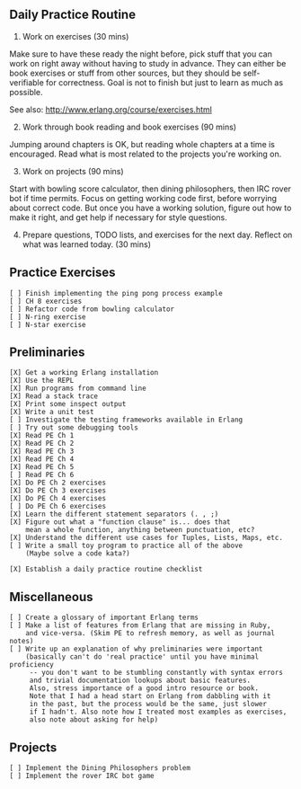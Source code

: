 ## Daily Practice Routine

1. Work on exercises (30 mins)

Make sure to have these ready the night before, pick stuff
that you can work on right away without having to study 
in advance. They can either be book exercises or stuff
from other sources, but they should be 
self-verifiable for correctness. Goal is not to finish
but just to learn as much as possible.

See also: http://www.erlang.org/course/exercises.html

2. Work through book reading and book exercises (90 mins)

Jumping around chapters is OK, but reading whole chapters
at a time is encouraged. Read what is most related to
the projects you're working on.

3. Work on projects (90 mins)

Start with bowling score calculator, then dining philosophers,
then IRC rover bot if time permits. Focus on getting working
code first, before worrying about correct code. But once you
have a working solution, figure out how to make it right,
and get help if necessary for style questions.

4. Prepare questions, TODO lists, and exercises for the next
day. Reflect on what was learned today. (30 mins)


## Practice Exercises

```
[ ] Finish implementing the ping pong process example
[ ] CH 8 exercises
[ ] Refactor code from bowling calculator
[ ] N-ring exercise
[ ] N-star exercise
```

## Preliminaries

```
[X] Get a working Erlang installation
[X] Use the REPL
[X] Run programs from command line
[X] Read a stack trace
[X] Print some inspect output
[X] Write a unit test
[ ] Investigate the testing frameworks available in Erlang
[ ] Try out some debugging tools
[X] Read PE Ch 1
[X] Read PE Ch 2
[X] Read PE Ch 3
[X] Read PE Ch 4
[X] Read PE Ch 5
[ ] Read PE Ch 6
[X] Do PE Ch 2 exercises
[X] Do PE Ch 3 exercises
[X] Do PE Ch 4 exercises
[ ] Do PE Ch 6 exercises
[X] Learn the different statement separators (. , ;)
[X] Figure out what a "function clause" is... does that
    mean a whole function, anything between punctuation, etc?
[X] Understand the different use cases for Tuples, Lists, Maps, etc.
[ ] Write a small toy program to practice all of the above
    (Maybe solve a code kata?)

[X] Establish a daily practice routine checklist
```

## Miscellaneous

```
[ ] Create a glossary of important Erlang terms
[ ] Make a list of features from Erlang that are missing in Ruby,
    and vice-versa. (Skim PE to refresh memory, as well as journal notes)
[ ] Write up an explanation of why preliminaries were important
    (basically can't do 'real practice' until you have minimal proficiency
     -- you don't want to be stumbling constantly with syntax errors
     and trivial documentation lookups about basic features.
     Also, stress importance of a good intro resource or book.
     Note that I had a head start on Erlang from dabbling with it
     in the past, but the process would be the same, just slower
     if I hadn't. Also note how I treated most examples as exercises,
     also note about asking for help)
```

## Projects

```
[ ] Implement the Dining Philosophers problem
[ ] Implement the rover IRC bot game
```
